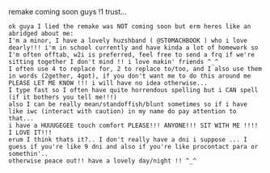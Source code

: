 remake coming soon guys !1 trust...

	ok guya I lied the remake was NOT coming soon but erm heres like an abridged about me:
	I'm a minor, I have a lovely huzshband ( @ST0MACHBOOK ) who i love dearly!!! i'm in school currently and have kinda a lot of homework so I'm often offtab, w2i is preferred, feel free to send a frq if we're sitting together I don't mind !! i love makin' friends ^_^ 
	I often use 4 to replace for, 2 to replace to/too, and I also use them in words (2gether, 4got), if you don't want me to do this around me PLEASE LET ME KNOW !!! i will have no idea otherwise...
	I type fast so I often have quite horrendous spelling but i CAN spell (if it bothers you tell me!!!)
	also I can be really mean/standoffish/blunt sometimes so if i have like iwc (interact with caution) in my name do pay attention to that...
	i have a HUUUGEGEE touch comfort PLEASE!!! ANYONE!!! SIT WITH ME !!!! I LOVE IT!!!
  	erum I think thats it?.. I don't really have a dni i suppose ... I guess if you're like 9 dni and also if you're like procontact para or somethin'.. 
	otherwise peace out!! have a lovely day/night !! ^_^

